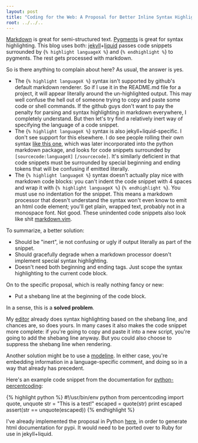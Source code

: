 ```yaml
---
layout: post
title: "Coding for the Web: A Proposal for Better Inline Syntax Highlighting"
root: ../../..
---
```


[Markdown](http://daringfireball.net/projects/markdown/syntax) is great for semi-structured text. [Pygments](http://pygments.org/) is great for syntax highlighting. This blog uses both: [jekyll](https://github.com/mojombo/jekyll)+[liquid](http://www.liquidmarkup.org/) passes code snippets surrounded by \{`% highlight languageX %`\} and \{`% endhighlight %`\} to pygments. The rest gets processed with markdown.

So is there anything to complain about here? As usual, the answer is yes.

* The \{`% highlight languageX %`\} syntax isn't supported by github's default markdown renderer. So if I use it in the README.md file for a project, it will appear literally around the un-highlighted output. This may well confuse the hell out of someone trying to copy and paste some code or shell commands. If the github guys don't want to pay the penalty for parsing and syntax highlighting in markdown everywhere, I completely understand. But then let's try find a relatively inert way of specifying the language of a code snippet.
* The \{`% highlight languageX %`\} syntax is also jekyll+liquid-specific. I don't see support for this elsewhere. I do see people rolling their own syntax [like this one](http://zerokspot.com/weblog/2008/06/18/syntax-highlighting-in-markdown-with-pygments/), which was later incorporated into the python markdown package, and looks for code snippets surrounded by `[sourcecode:languageX]` `[/sourcecode]`. It's similarly deficient in that code snippets must be surrounded by special beginning and ending tokens that will be confusing if emitted literally.
* The \{`% highlight languageX %`\} syntax doesn't actually play nice with markdown code blocks: you can't indent the code snippet with 4 spaces and wrap it with \{`% highlight languageX %`\} \{`% endhighlight %`\}. You must use no indentation for the snippet. This means a markdown processor that doesn't understand the syntax won't even know to emit an html code element; you'll get plain, wrapped text, probably not in a monospace font. Not good. These unindented code snippets also look like shit  [markdown.vim](http://www.vim.org/scripts/script.php?script_id=2882).

To summarize, a better solution:

* Should be "inert", ie not confusing or ugly if output literally as part of the snippet.
* Should gracefully degrade when a markdown processor doesn't implement special syntax highlighting.
* Doesn't need both beginning and ending tags. Just scope the syntax highlighting to the current code block.

On to the specific proposal, which is really nothing fancy or new:

* Put a shebang line at the beginning of the code block.

In a sense, this is a **solved problem**.

My [editor](http://www.vim.org) already does syntax highlighting based on the shebang line, and chances are, so does yours. In many cases it also makes the code snippet more complete: if you're going to copy and paste it into a new script, you're going to add the shebang line anyway. But you could also choose to suppress the shebang line when rendering.

Another solution might be to use a [modeline](http://everything2.com/title/modeline). In either case, you're embedding information in a language-specific comment, and doing so in a way that already has precedent.

Here's an example code snippet from the documentation for [python-percentcoding](https://github.com/acg/python-percentcoding):

{% highlight python %}
#!/usr/bin/env python
from percentcoding import quote, unquote
str = "This is a test!"
escaped = quote(str)
print escaped
assert(str == unquote(escaped))
{% endhighlight %}

I've already implemented the proposal in Python [here](https://github.com/acg/python-percentcoding/blob/master/hilite_markdown.py), in order to generate html documentation for pypi. It would need to be ported over to Ruby for use in jekyll+liquid.

